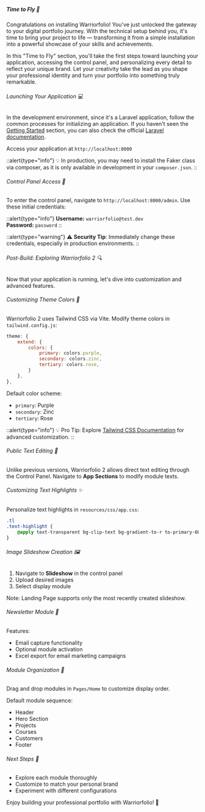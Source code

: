##### Time to Fly 🚀
Congratulations on installing Warriorfolio!
You've just unlocked the gateway to your digital portfolio journey. With the technical setup behind you, it's time to bring your project to life — transforming it from a simple installation into a powerful showcase of your skills and achievements.

In this "Time to Fly" section, you'll take the first steps toward launching your application, accessing the control panel, and personalizing every detail to reflect your unique brand. Let your creativity take the lead as you shape your professional identity and turn your portfolio into something truly remarkable.


###### Launching Your Application 💻

In the development environment, since it's a Laravel application, follow the common processes for initializing an application. If you haven't seen the [Getting Started](getting-started) section, you can also check the official [Laravel documentation](https://laravel.com/docs).

Access your application at `http://localhost:8000`

::alert{type="info"}
💡 In production, you may need to install the Faker class via composer, as it is only available in development in your `composer.json`.
::


###### Control Panel Access 🔐

To enter the control panel, navigate to `http://localhost:8000/admin`. Use these initial credentials:

::alert{type="info"}
**Username:** `warriorfolio@test.dev`  
**Password:** `password`
::  


::alert{type="warning"}
⚠️ **Security Tip**: Immediately change these credentials, especially in production environments.
::



###### Post-Build: Exploring Warriorfolio 2 🔍

Now that your application is running, let's dive into customization and advanced features.

###### Customizing Theme Colors 🎨

Warriorfolio 2 uses Tailwind CSS via Vite. Modify theme colors in `tailwind.config.js`:

```javascript
theme: {
    extend: {
        colors: {
            primary: colors.purple,
            secondary: colors.zinc,
            tertiary: colors.rose,
        }
    },
},
```

Default color scheme:
- `primary`: Purple
- `secondary`: Zinc
- `tertiary`: Rose

::alert{type="info"}
💡 Pro Tip: Explore [Tailwind CSS Documentation](https://tailwindcss.com/docs) for advanced customization.
:: 


###### Public Text Editing 📝

Unlike previous versions, Warriorfolio 2 allows direct text editing through the Control Panel. Navigate to **App Sections** to modify module texts.

###### Customizing Text Highlights ✨

Personalize text highlights in `resources/css/app.css`:

```css
.tl
.text-highlight {
    @apply text-transparent bg-clip-text bg-gradient-to-r to-primary-600 from-rose-400 font-bold;
}
```

###### Image Slideshow Creation 🖼️

1. Navigate to **Slideshow** in the control panel
2. Upload desired images
3. Select display module

Note: Landing Page supports only the most recently created slideshow.

###### Newsletter Module 📧

Features:
- Email capture functionality
- Optional module activation
- Excel export for email marketing campaigns

###### Module Organization 🧩

Drag and drop modules in `Pages/Home` to customize display order.

Default module sequence:
- Header
- Hero Section
- Projects
- Courses
- Customers
- Footer

###### Next Steps 🚀

- Explore each module thoroughly
- Customize to match your personal brand
- Experiment with different configurations

Enjoy building your professional portfolio with Warriorfolio! 🎉